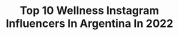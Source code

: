 ---
title: Top 10 Wellness Instagram Influencers In Argentina In 2022
description: >-
  Find top wellness Instagram influencers in Argentina in 2022. Most popular hashtags: #wellness #healthyfood #fitness.
platform: Instagram
hits: 22
text_top: Analyze the most popular Instagram profiles on inBeat.
text_bottom: Our search engine holds 22 Instagram influencers like this in Argentina for you to pitch.
profiles:
  - username: "alondra_fitness12"
    fullname: >-
      Nutriologa Alondra Corona
    bio: >-
      México🇲🇽Guadalajara Licenciada en Nutrición 🍎 🏋🏽‍♀️Fitnessgirl 👙Bikini Wellness Juvenil 🏆Campeona Juvenil 2018 🏆Campeona Estatal 2018
    location: "Argentina"
    followers: 67477
    engagement: 176
    commentsToLikes: 0.010370
    id: ck6udourbmbvd0j71tz5f6o0f
    verified: false
    hashtags: "#picoftheday, #whatdoyoulift4, #fitnessfamily, #rousselteam"
  - username: "greenhabitshn"
    fullname: >-
      Andrea Palacios Sikaffy
    bio: >-
      -God❤️ - Founder @vivesanu @letsbeactiv -IIN Health Coach 🌸 -Healthy Recipe developer 🍪.
    location: "Argentina"
    followers: 9124
    engagement: 230
    commentsToLikes: 0.041217
    id: ck6tupr4fhpf20j71v3kgkbd7
    verified: false
    hashtags: "#fitness, #greenhabits, #greenlifestyle, #wellnessblog"
  - username: "chefdanielvargas"
    fullname: >-
      Daniel Vargas
    bio: >-
      @daniel_vargas_lifecoach •Precision Nutrition Coach •CF Level 1 •OPEX CCP Coach •Lic Nutrición en curso •Master PNL en curso •Le Cordon Bleu Madrid
    location: "Argentina"
    followers: 102102
    engagement: 130
    commentsToLikes: 0.087037
    id: ck6tzgjcy9kh40j716txd2kt1
    verified: false
    hashtags: "#fuerzadevoluntad, #wod, #wellness, #cambio"
  - username: "evimeria_bienestarinterior"
    fullname: >-
      Evimeria Bienestar Interior
    bio: >-
      🔮 T A R O T 🌌 A S T R O L O G I A 🌙 C O A C H I N G 🔅 @evirama.natural ✨ @barbaramartinez1980 ♈️ 1121786265 🔆 @tinamartinezzzz ♍️ 1137556693
    location: "Argentina"
    followers: 10238
    engagement: 418
    commentsToLikes: 0.055871
    id: ck8t6468dc7200j781svmi3a6
    verified: false
    hashtags: "#astrolovers, #venus, #saturno, #astralfacts"
  - username: "nutriologa_kmillan"
    fullname: >-
      👩🏻‍⚕️Nutrióloga 🌿 Karen Millán
    bio: >-
      🍏Educadora en diabetes y Coach Nutricional 🍎Consulta presencial y en línea 🏅Programas de alimentación y Retos 21 📍Guadalajara 📩 ln.kmillan@gmail.com
    location: "Argentina"
    followers: 29735
    engagement: 234
    commentsToLikes: 0.058917
    id: ckaor4h0kloqx0i780nzwbmw9
    verified: false
    hashtags: "#eatclean, #postresaludable, #cleaneatting, #cleaneating"
  - username: "ayalafeer"
    fullname: >-
      Fernanda Ayala
    bio: >-
      Cordoba, Argentina Atleta Wellnes NPC 🇦🇷 🐃🍑@torotrainercoach Sponsor: @magsuplementosnutricionales
    location: "Argentina"
    followers: 7787
    engagement: 963
    commentsToLikes: 0.025594
    id: ck5bwe2h7limu0i11rd24h3t0
    verified: false
    hashtags: "#hardwork, #girlswithmuscle, #sportlife, #gymmotivation"
  - username: "ayepaleo"
    fullname: >-
      Ayelen Celeste Paleo
    bio: >-
      📩 Escuela Tango Flores 💃 @escuelatangoflores 🇦🇷 ❌NO Twitter 💪 Gym is life ✍️ 💃Bailarina de Tango 🤩Vedette
    location: "Argentina"
    followers: 483083
    engagement: 190
    commentsToLikes: 0.015747
    id: ckapaz8s3y0y70i783hnbox1m
    verified: true
    hashtags: "#mamushka, #loqueseviene, #wellness, #novedades"
  - username: "solvillarrealok"
    fullname: >-
      Soledad Villarreal
    bio: >-
      • Disfrutadora de la vida 🌟 • Conductora de tv y radio, modelo, periodista. • #Bienestar #Moda #Entrevistas • 🎸 #linearockbysolvillarreal 🤘
    location: "Argentina"
    followers: 56225
    engagement: 69
    commentsToLikes: 0.245539
    id: ck0w60qhp6cv90i198y355v6r
    verified: true
    hashtags: "#accesorios, #lookoftheday, #imagen, #linearockbysolvillarreal"
  - username: "celestewellness"
    fullname: >-
      Coach
    bio: >-
      Reconectando a mujeres con su poder personal a través del entrenamiento y alimentación ⚡✊💚 Enfermera💙 Nutrición Deportiva 💚 Apúntate acá 👇🏋️🧘‍♀️⚡💫💜
    location: "Argentina"
    followers: 64839
    engagement: 233
    commentsToLikes: 0.052366
    id: ck5zypmqhaamw0i143jtm1thh
    verified: false
    hashtags: "#viernes, #amate, #mujer, #quierete"
  - username: "airisfit"
    fullname: >-
      ⚡️AIRISFIT⚡️
    bio: >-
      Pablo Champagne 🙋‍♂️ Embajador @aviaargentina
    location: "Argentina"
    followers: 131831
    engagement: 114
    commentsToLikes: 0.060483
    id: ck14iux9rh9jr0i19mhv6tnfw
    verified: false
    hashtags: "#recetasfitair, #recetassaludables, #fitnesslifestyle, #ropa"
---